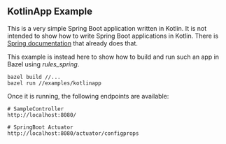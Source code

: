 ## KotlinApp Example

This is a very simple Spring Boot application written in Kotlin.
It is not intended to show how to write Spring Boot applications in Kotlin.
There is [Spring documentation](https://spring.io/guides/tutorials/spring-boot-kotlin/) that
  already does that.

This example is instead here to show how to build and run such an app in Bazel using *rules_spring*.

```
bazel build //...
bazel run //examples/kotlinapp
```

Once it is running, the following endpoints are available:

```
# SampleController
http://localhost:8080/

# SpringBoot Actuator
http://localhost:8080/actuator/configprops
```

